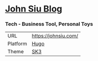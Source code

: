 # [John Siu Blog](//johnsiu.com/)

### Tech - Business Tool, Personal Toys

|||
|---|---|
URL|https://johnsiu.com/
Platform|[Hugo](//gohugo.io/)
Theme|[SK3](//github.com/J-Siu/hugo-theme-sk3)
